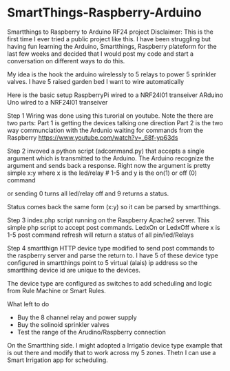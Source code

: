 # SmartThings-Raspberry-Arduino
Smartthings to Raspberry to Arduino RF24 project
Disclaimer: 
This is the first time I ever tried a public project like this. 
I have been struggling but having fun learning the Arduino, Smartthings, Raspberry plateform for the last few weeks 
and decided that I would post my code and start a conversation on different ways to do this. 

My idea is the hook the arduino wirelessly to 5 relays to power 5 sprinkler valves. I have 5 raised garden bed I want to 
wire automatically

Here is the basic setup
RaspberryPi wired to a NRF24l01 transeiver
ARduino Uno wired to a NRF24l01 transeiver 

Step 1
Wiring was done using this turorial on youtube. Note the there are two parts: 
Part 1 is getting the devices talking one direction
Part 2 is the two way communciation with the Ardunio waiting for commands from the Raspberry
https://www.youtube.com/watch?v=_68f-yp63ds

Step 2 invoved a python script (adcommand.py)  that accepts a single argument which is transmitted to the Arduino.
The Arduino  recognize the argument and sends back a response. 
Right now the argument is pretty simple
x:y 
where x is the led/relay # 1-5 and y is the on(1) or off (0) command 

or sending 0 turns all led/relay off  and 9 returns a status. 

Status comes back the same form (x:y) so it can be parsed by smartthings. 

Step 3
index.php script running on the Raspberry Apache2 server. This simple php script to accept post commands.
LedxOn or LedxOff
where x is 1-5
post command refresh will return a status of all pin/led/Relays

Step 4
smartthign HTTP device type modified to send post commands to the raspberry server and parse the return to. 
I have 5 of these device type configured in smartthings point to  5 virtual (alais) ip address so the smartthing device id are unique to the devices. 

The device type are configured as switches to add scheduling and logic from Rule Machine or Smart Rules. 

What left to do
- Buy the 8 channel relay and power supply 
- Buy the solinoid sprinkler valves
- Test the range of the Arudino/Raspberry connection

On the Smartthing side. I might adopted a Irrigatio device type example that is out there and modify that to work across my 5 zones.  Thetn I can use a Smart Irrigation app for scheduling. 





